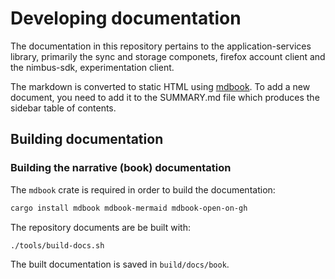 # Developing documentation

The documentation in this repository pertains to the application-services library, primarily the sync and storage componets, firefox account client and the nimbus-sdk, experimentation client.

The markdown is converted to static HTML using [mdbook](https://rust-lang.github.io/mdBook/).  To add a new document, you need to add it to the SUMMARY.md file which produces the sidebar table of contents.

## Building documentation

### Building the narrative (book) documentation

The `mdbook` crate is required in order to build the documentation:

```sh
cargo install mdbook mdbook-mermaid mdbook-open-on-gh
```

The repository documents are be built with:

```sh
./tools/build-docs.sh
```

The built documentation is saved in `build/docs/book`.